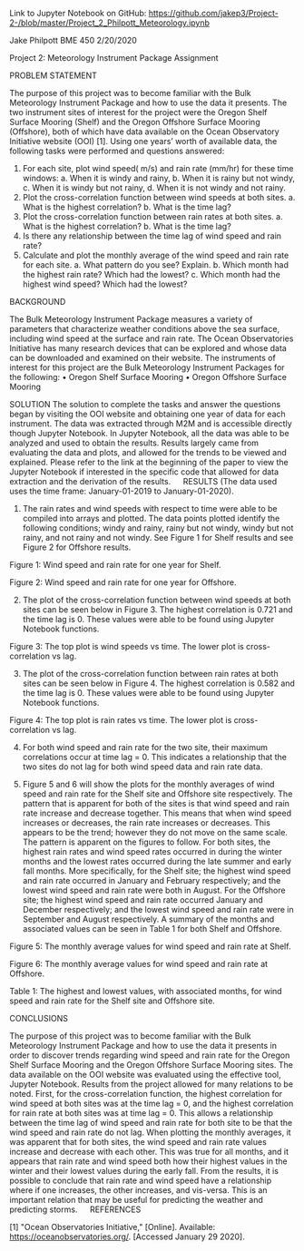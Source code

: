 Link to Jupyter Notebook on GitHub:
https://github.com/jakep3/Project-2-/blob/master/Project_2_Philpott_Meteorology.ipynb


Jake Philpott
BME 450
2/20/2020

Project 2: Meteorology Instrument Package Assignment

PROBLEM STATEMENT 

The purpose of this project was to become familiar with the Bulk Meteorology Instrument Package and how to use the data it presents. The two instrument sites of interest for the project were the Oregon Shelf Surface Mooring (Shelf) and the Oregon Offshore Surface Mooring (Offshore), both of which have data available on the Ocean Observatory Initiative website (OOI) [1]. Using one years’ worth of available data, the following tasks were performed and questions answered:

1.	For each site, plot wind speed( m/s) and rain rate (mm/hr) for these time windows:
a.	When it is windy and rainy,
b.	When it is rainy but not windy,
c.	When it is windy but not rainy,
d.	When it is not windy and not rainy.
2.	Plot the cross-correlation function between wind speeds at both sites.
a.	What is the highest correlation?
b.	What is the time lag?
3.	Plot the cross-correlation function between rain rates at both sites.
a.	What is the highest correlation?
b.	What is the time lag?
4.	Is there any relationship between the time lag of wind speed and rain rate?
5.	Calculate and plot the monthly average of the wind speed and rain rate for each site.
a.	What pattern do you see? Explain.
b.	Which month had the highest rain rate? Which had the lowest?
c.	Which month had the highest wind speed? Which had the lowest?

BACKGROUND

The Bulk Meteorology Instrument Package measures a variety of parameters that characterize weather conditions above the sea surface, including wind speed at the surface and rain rate. The Ocean Observatories Initiative has many research devices that can be explored and whose data can be downloaded and examined on their website. The instruments of interest for this project are the Bulk Meteorology Instrument Packages for the following:
•	Oregon Shelf Surface Mooring
•	Oregon Offshore Surface Mooring

SOLUTION 
The solution to complete the tasks and answer the questions began by visiting the OOI website and obtaining one year of data for each instrument. The data was extracted through M2M and is accessible directly though Jupyter Notebook. In Jupyter Notebook, all the data was able to be analyzed and used to obtain the results. Results largely came from evaluating the data and plots, and allowed for the trends to be viewed and explained. Please refer to the link at the beginning of the paper to view the Jupyter Notebook if interested in the specific code that allowed for data extraction and the derivation of the results. 
 
RESULTS
(The data used uses the time frame: January-01-2019 to January-01-2020). 

1.	The rain rates and wind speeds with respect to time were able to be compiled into arrays and plotted. The data points plotted identify the following conditions; windy and rainy, rainy but not windy, windy but not rainy, and not rainy and not windy. See Figure 1 for Shelf results and see Figure 2 for Offshore results.
 
Figure 1: Wind speed and rain rate for one year for Shelf.
 
Figure 2: Wind speed and rain rate for one year for Offshore.

2.	The plot of the cross-correlation function between wind speeds at both sites can be seen below in Figure 3. The highest correlation is 0.721 and the time lag is 0. These values were able to be found using Jupyter Notebook functions.  
 
Figure 3: The top plot is wind speeds vs time. The lower plot is cross-correlation vs lag.

3.	The plot of the cross-correlation function between rain rates at both sites can be seen below in Figure 4. The highest correlation is 0.582 and the time lag is 0. These values were able to be found using Jupyter Notebook functions.
 
Figure 4: The top plot is rain rates vs time. The lower plot is cross-correlation vs lag.

4.	For both wind speed and rain rate for the two site, their maximum correlations occur at time lag = 0. This indicates a relationship that the two sites do not lag for both wind speed data and rain rate data. 

5.	Figure 5 and 6 will show the plots for the monthly averages of wind speed and rain rate for the Shelf site and Offshore site respectively. The pattern that is apparent for both of the sites is that wind speed and rain rate increase and decrease together. This means that when wind speed increases or decreases, the rain rate increases or decreases. This appears to be the trend; however they do not move on the same scale. The pattern is apparent on the figures to follow.
For both sites, the highest rain rates and wind speed rates occurred in during the winter months and the lowest rates occurred during the late summer and early fall months. More specifically, for the Shelf site; the highest wind speed and rain rate occurred in January and February respectively; and the lowest wind speed and rain rate were both in August. For the Offshore site; the highest wind speed and rain rate occurred January and December respectively; and the lowest wind speed and rain rate were in September and August respectively. A summary of the months and associated values can be seen in Table 1 for both Shelf and Offshore.
 
Figure 5: The monthly average values for wind speed and rain rate at Shelf.
 
Figure 6: The monthly average values for wind speed and rain rate at Offshore.

 
Table 1: The highest and lowest values, with associated months, for wind speed and rain rate for the Shelf site and Offshore site. 

CONCLUSIONS

The purpose of this project was to become familiar with the Bulk Meteorology Instrument Package and how to use the data it presents in order to discover trends regarding wind speed and rain rate for the Oregon Shelf Surface Mooring and the Oregon Offshore Surface Mooring sites. The data available on the OOI website was evaluated using the effective tool, Jupyter Notebook. Results from the project allowed for many relations to be noted. First, for the cross-correlation function, the highest correlation for wind speed at both sites was at the time lag = 0, and the highest correlation for rain rate at both sites was at time lag = 0. This allows a relationship between the time lag of wind speed and rain rate for both site to be that the wind speed and rain rate do not lag. When plotting the monthly averages, it was apparent that for both sites, the wind speed and rain rate values increase and decrease with each other. This was true for all months, and it appears that rain rate and wind speed both how their highest values in the winter and their lowest values during the early fall. From the results, it is possible to conclude that rain rate and wind speed have a relationship where if one increases, the other increases, and vis-versa. This is an important relation that may be useful for predicting the weather and predicting storms. 
 
REFERENCES

[1] 	"Ocean Observatories Initiative," [Online]. Available: https://oceanobservatories.org/. [Accessed January 29 2020].


